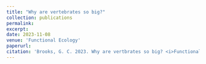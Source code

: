 ```yaml
---
title: "Why are vertebrates so big?"
collection: publications
permalink: 
excerpt:
date: 2023-11-08
venue: 'Functional Ecology'
paperurl: 
citation: 'Brooks, G. C. 2023. Why are vertbrates so big? <i>Functional Ecology</i> 37:2764-2766. https://doi-org/10.1111/1365-2435.14433'
---
```

